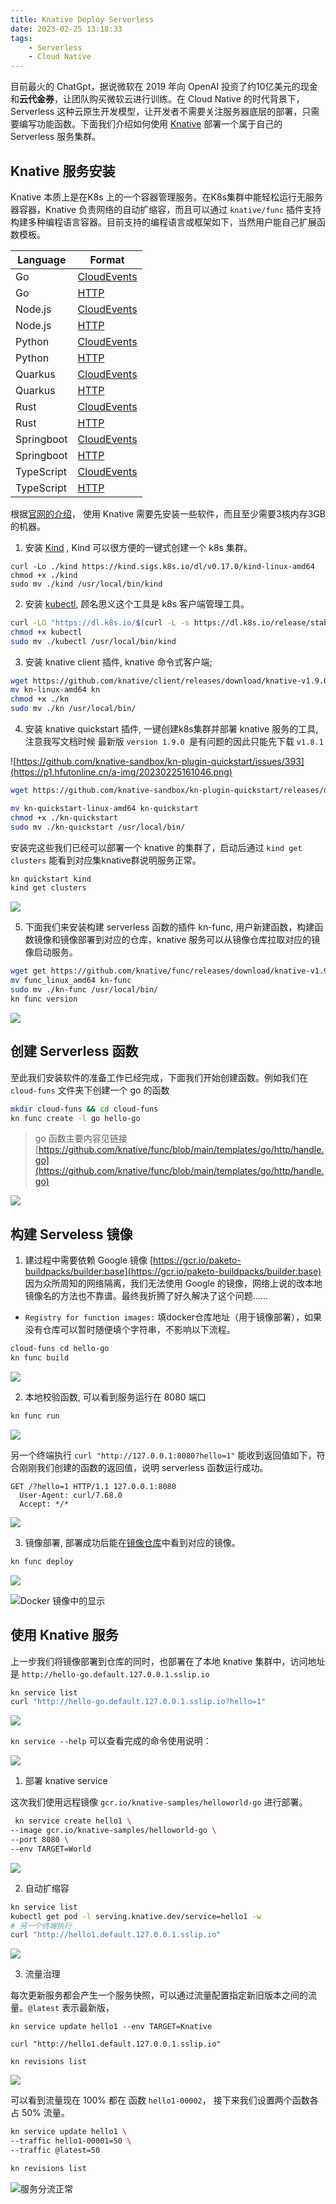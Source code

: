 ```yaml
---
title: Knative Deploy Serverless
date: 2023-02-25 13:18:33
tags: 
    - Serverless
    - Cloud Native
---
```


目前最火的 ChatGpt，据说微软在 2019 年向 OpenAI 投资了约10亿美元的现金和**云代金券**，让团队购买微软云进行训练。在 Cloud Native 的时代背景下，Serverless 这种云原生开发模型，让开发者不需要关注服务器底层的部署，只需要编写功能函数。下面我们介绍如何使用 [Knative](https://knative.dev/docs/) 部署一个属于自己的 Serverless 服务集群。

## Knative 服务安装

Knative 本质上是在K8s 上的一个容器管理服务。在K8s集群中能轻松运行无服务器容器，Knative 负责网络的自动扩缩容，而且可以通过 `knative/func` 插件支持构建多种编程语言容器。目前支持的编程语言或框架如下，当然用户能自己扩展函数模板。

|Language|Format|
|---|---|
|Go|[CloudEvents](https://github.com/knative/func/tree/main/templates/go/cloudevents)|
|Go|[HTTP](https://github.com/knative/func/tree/main/templates/go/http)|
|Node.js|[CloudEvents](https://github.com/knative/func/tree/main/templates/node/cloudevents)|
|Node.js|[HTTP](https://github.com/knative/func/tree/main/templates/node/http)|
|Python|[CloudEvents](https://github.com/knative/func/tree/main/templates/python/cloudevents)|
|Python|[HTTP](https://github.com/knative/func/tree/main/templates/python/http)|
|Quarkus|[CloudEvents](https://github.com/knative/func/tree/main/templates/quarkus/cloudevents)|
|Quarkus|[HTTP](https://github.com/knative/func/tree/main/templates/quarkus/http)|
|Rust|[CloudEvents](https://github.com/knative/func/tree/main/templates/rust/cloudevents)|
|Rust|[HTTP](https://github.com/knative/func/tree/main/templates/rust/http)|
|Springboot|[CloudEvents](https://github.com/knative/func/tree/main/templates/springboot/cloudevents)|
|Springboot|[HTTP](https://github.com/knative/func/tree/main/templates/springboot/http)|
|TypeScript|[CloudEvents](https://github.com/knative/func/tree/main/templates/typescript/cloudevents)|
|TypeScript|[HTTP](https://github.com/knative/func/tree/main/templates/typescript/http)|

根据[官网的介绍](https://knative.dev/docs/getting-started/)， 使用 Knative 需要先安装一些软件，而且至少需要3核内存3GB的机器。

1. 安装 [Kind](https://kind.sigs.k8s.io/docs/user/quick-start) , Kind 可以很方便的一键式创建一个 k8s 集群。
```
curl -Lo ./kind https://kind.sigs.k8s.io/dl/v0.17.0/kind-linux-amd64
chmod +x ./kind
sudo mv ./kind /usr/local/bin/kind
```
2. 安装 [kubectl](https://kubernetes.io/docs/tasks/tools/), 顾名思义这个工具是 k8s 客户端管理工具。

```bash
curl -LO "https://dl.k8s.io/$(curl -L -s https://dl.k8s.io/release/stable.txt)/bin/linux/amd64/kubectl.sha256"
chmod +x kubectl
sudo mv ./kubectl /usr/local/bin/kind
```

3. 安装 knative client 插件, knative 命令式客户端; 

```bash
wget https://github.com/knative/client/releases/download/knative-v1.9.0/kn-linux-amd64
mv kn-linux-amd64 kn
chmod +x ./kn
sudo mv ./kn /usr/local/bin/
```


4. 安装 knative quickstart 插件, 一键创建k8s集群并部署 knative 服务的工具, 注意我写文档时候 最新版 `version 1.9.0 `是有问题的因此只能先下载 `v1.8.1`

![https://github.com/knative-sandbox/kn-plugin-quickstart/issues/393](https://p1.hfutonline.cn/a-img/20230225161046.png)

```bash
wget https://github.com/knative-sandbox/kn-plugin-quickstart/releases/download/knative-v1.8.1/kn-quickstart-linux-amd64

mv kn-quickstart-linux-amd64 kn-quickstart
chmod +x ./kn-quickstart
sudo mv ./kn-quickstart /usr/local/bin/
```
安装完这些我们已经可以部署一个 knative 的集群了，启动后通过 `kind get clusters` 能看到对应集knative群说明服务正常。

```bash
kn quickstart kind
kind get clusters
```
![](https://p1.hfutonline.cn/a-img/20230225161617.png)

5. 下面我们来安装构建 serverless 函数的插件 kn-func, 用户新建函数，构建函数镜像和镜像部署到对应的仓库，knative 服务可以从镜像仓库拉取对应的镜像启动服务。

```bash
wget get https://github.com/knative/func/releases/download/knative-v1.9.0/func_linux_amd64
mv func_linux_amd64 kn-func
sudo mv ./kn-func /usr/local/bin/
kn func version
```
![](https://p1.hfutonline.cn/a-img/20230225162255.png)

## 创建 Serverless 函数

至此我们安装软件的准备工作已经完成，下面我们开始创建函数。例如我们在 `cloud-funs` 文件夹下创建一个 go 的函数
```bash
mkdir cloud-funs && cd cloud-funs
kn func create -l go hello-go
```

> go 函数主要内容见链接 [https://github.com/knative/func/blob/main/templates/go/http/handle.go](https://github.com/knative/func/blob/main/templates/go/http/handle.go)

![](https://p1.hfutonline.cn/a-img/20230225163030.png)

## 构建 Serveless 镜像

1. 建过程中需要依赖 Google 镜像 [https://gcr.io/paketo-buildpacks/builder:base](https://gcr.io/paketo-buildpacks/builder:base) 因为众所周知的网络隔离，我们无法使用 Google 的镜像，网络上说的改本地镜像名的方法也不靠谱。最终我折腾了好久解决了这个问题......

- `Registry for function images:` 填docker仓库地址（用于镜像部署），如果没有仓库可以暂时随便填个字符串，不影响以下流程。

```bash
cloud-funs cd hello-go  
kn func build 
```

![](https://p1.hfutonline.cn/a-img/20230225163800.png)

2. 本地校验函数, 可以看到服务运行在 8080 端口

```bash
kn func run
```
![](https://p1.hfutonline.cn/a-img/20230225164524.png)

另一个终端执行
 `curl "http://127.0.0.1:8080?hello=1"` 能收到返回值如下，符合刚刚我们创建的函数的返回值，说明 serverless 函数运行成功。
```
GET /?hello=1 HTTP/1.1 127.0.0.1:8080
  User-Agent: curl/7.68.0
  Accept: */*
```

![](https://p1.hfutonline.cn/a-img/20230225165014.png)

3. 镜像部署, 部署成功后能在[镜像仓库](https://hub.docker.com/repository/docker/wmw1005docker/hello-go/general)中看到对应的镜像。

```bash
kn func deploy
```
![](https://p1.hfutonline.cn/a-img/20230225165814.png)

![Docker 镜像中的显示](https://p1.hfutonline.cn/a-img/20230225165942.png)

## 使用 Knative 服务

上一步我们将镜像部署到仓库的同时，也部署在了本地 knative 集群中，访问地址是 `http://hello-go.default.127.0.0.1.sslip.io`

```bash
kn service list
curl "http://hello-go.default.127.0.0.1.sslip.io?hello=1"
```
![](https://p1.hfutonline.cn/a-img/20230225170349.png)

`kn service --help` 可以查看完成的命令使用说明：

![](https://p1.hfutonline.cn/a-img/20230225170556.png)

1. 部署 knative service

这次我们使用远程镜像 `gcr.io/knative-samples/helloworld-go` 进行部署。

```bash
 kn service create hello1 \
--image gcr.io/knative-samples/helloworld-go \
--port 8080 \
--env TARGET=World
```

![](https://p1.hfutonline.cn/a-img/20230225171004.png)

2. 自动扩缩容

```bash
kn service list
kubectl get pod -l serving.knative.dev/service=hello1 -w
# 另一个终端执行
curl "http://hello1.default.127.0.0.1.sslip.io"
```

![](https://p1.hfutonline.cn/a-img/20230225172340.png)

3. 流量治理

每次更新服务都会产生一个服务快照，可以通过流量配置指定新旧版本之间的流量。`@latest` 表示最新版，

```
kn service update hello1 --env TARGET=Knative

curl "http://hello1.default.127.0.0.1.sslip.io"

kn revisions list
```
![](https://p1.hfutonline.cn/a-img/20230225172700.png)

可以看到流量现在 100% 都在 函数 `hello1-00002`， 接下来我们设置两个函数各占 50% 流量。

```bash
kn service update hello1 \
--traffic hello1-00001=50 \
--traffic @latest=50

kn revisions list
```
![服务分流正常](https://p1.hfutonline.cn/a-img/20230225173125.png)

